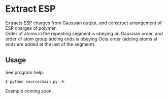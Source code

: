 # Extract ESP
Extracts ESP charges from Gaussian output, and construct arrangement of ESP charges of polymer.  
Order of atoms in the repeating segment is obeying on Gaussian order, and order of atom group adding ends is obeying Octa order (adding atoms at ends are added at the last of the segment).  

## Usage
See program help:

    $ python source/main.py -h

Example coming soon.
